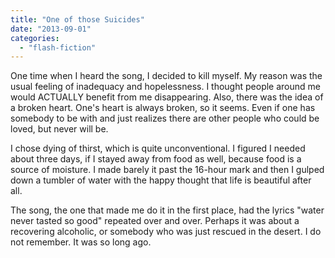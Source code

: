 ```yaml
---
title: "One of those Suicides"
date: "2013-09-01"
categories: 
  - "flash-fiction"
---
```


One time when I heard the song, I decided to kill myself. My reason was the usual feeling of inadequacy and hopelessness. I thought people around me would ACTUALLY benefit from me disappearing. Also, there was the idea of a broken heart. One's heart is always broken, so it seems. Even if one has somebody to be with and just realizes there are other people who could be loved, but never will be.

I chose dying of thirst, which is quite unconventional. I figured I needed about three days, if I stayed away from food as well, because food is a source of moisture. I made barely it past the 16-hour mark and then I gulped down a tumbler of water with the happy thought that life is beautiful after all.

The song, the one that made me do it in the first place, had the lyrics "water never tasted so good" repeated over and over. Perhaps it was about a recovering alcoholic, or somebody who was just rescued in the desert. I do not remember. It was so long ago.
